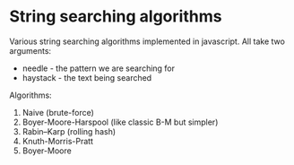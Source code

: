 # String searching algorithms

Various string searching algorithms implemented in javascript. All take two arguments:
 - needle - the pattern we are searching for
 - haystack - the text being searched

Algorithms:

1. Naive (brute-force)
2. Boyer-Moore-Harspool (like classic B-M but simpler)
3. Rabin–Karp (rolling hash)
4. Knuth-Morris-Pratt
5. Boyer-Moore

